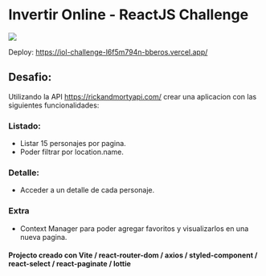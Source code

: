 
# Invertir Online - ReactJS Challenge
![](https://iolwebsite.cdn.prismic.io/iolwebsite/e9bd861f-c52d-415c-9107-fe39a8cb828a_Logo_6.svg)

Deploy:
https://iol-challenge-l6f5m794n-bberos.vercel.app/

## Desafio:

Utilizando la API https://rickandmortyapi.com/ crear una aplicacion con las siguientes funcionalidades:

### Listado:
* Listar 15 personajes por pagina.
* Poder filtrar por location.name.

### Detalle:
* Acceder a un detalle de cada personaje.

### Extra
* Context Manager para poder agregar favoritos y visualizarlos en una nueva pagina.

#### Projecto creado con Vite / react-router-dom / axios / styled-component / react-select / react-paginate / lottie